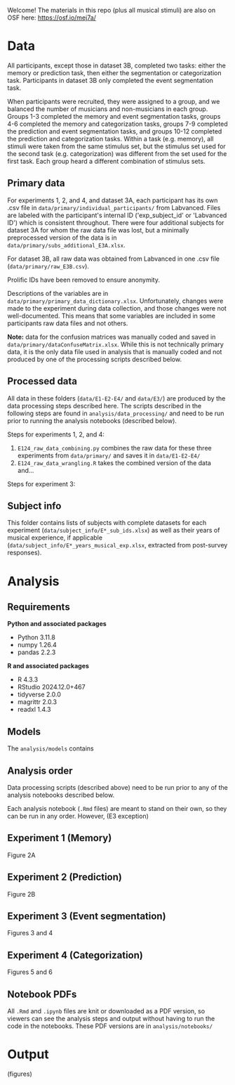 Welcome! The materials in this repo (plus all musical stimuli) are also on OSF here: https://osf.io/mej7a/

# Data

All participants, except those in dataset 3B, completed two tasks: either the memory or prediction task, then either the segmentation or categorization task. Participants in dataset 3B only completed the event segmentation task.

When participants were recruited, they were assigned to a group, and we balanced the number of musicians and non-musicians in each group. Groups 1-3 completed the memory and event segmentation tasks, groups 4-6 completed the memory and categorization tasks, groups 7-9 completed the prediction and event segmentation tasks, and groups 10-12 completed the prediction and categorization tasks. Within a task (e.g. memory), all stimuli were taken from the same stimulus set, but the stimulus set used for the second task (e.g. categorization) was different from the set used for the first task. Each group heard a different combination of stimulus sets.

## Primary data

For experiments 1, 2, and 4, and dataset 3A, each participant has its own .csv file in `data/primary/individual_participants/` from Labvanced. Files are labeled with the participant's internal ID ('exp_subject_id' or 'Labvanced ID') which is consistent throughout. There were four additional subjects for dataset 3A for whom the raw data file was lost, but a minimally preprocessed version of the data is in `data/primary/subs_additional_E3A.xlsx`.

For dataset 3B, all raw data was obtained from Labvanced in one .csv file (`data/primary/raw_E3B.csv`).

Prolific IDs have been removed to ensure anonymity.

Descriptions of the variables are in `data/primary/primary_data_dictionary.xlsx`. Unfortunately, changes were made to the experiment during data collection, and those changes were not well-documented. This means that some variables are included in some participants raw data files and not others.

**Note:** data for the confusion matrices was manually coded and saved in `data/primary/dataConfuseMatrix.xlsx`. While this is not technically primary data, it is the only data file used in analysis that is manually coded and not produced by one of the processing scripts described below.


## Processed data

All data in these folders (`data/E1-E2-E4/` and `data/E3/`) are produced by the data processing steps described here. The scripts described in the following steps are found in `analysis/data_processing/` and need to be run prior to running the analysis notebooks (described below).

Steps for experiments 1, 2, and 4:
1. `E124_raw_data_combining.py` combines the raw data for these three experiments from `data/primary/` and saves it in `data/E1-E2-E4/`
2. `E124_raw_data_wrangling.R` takes the combined version of the data and...

Steps for experiment 3:


## Subject info

This folder contains lists of subjects with complete datasets for each experiment (`data/subject_info/E*_sub_ids.xlsx`) as well as their years of musical experience, if applicable (`data/subject_info/E*_years_musical_exp.xlsx`, extracted from post-survey responses). 


# Analysis

## Requirements

**Python and associated packages**
- Python 3.11.8
- numpy 1.26.4
- pandas 2.2.3

**R and associated packages**
- R 4.3.3
- RStudio 2024.12.0+467
- tidyverse 2.0.0
- magrittr 2.0.3
- readxl 1.4.3

## Models

The `analysis/models` contains

## Analysis order

Data processing scripts (described above) need to be run prior to any of the analysis notebooks described below.

Each analysis notebook (`.Rmd` files) are meant to stand on their own, so they can be run in any order. However, (E3 exception)

## Experiment 1 (Memory)

Figure 2A

## Experiment 2 (Prediction)

Figure 2B

## Experiment 3 (Event segmentation)

Figures 3 and 4


## Experiment 4 (Categorization)

Figures 5 and 6

## Notebook PDFs

All `.Rmd` and `.ipynb` files are knit or downloaded as a PDF version, so viewers can see the analysis steps and output without having to run the code in the notebooks. These PDF versions are in `analysis/notebooks/`





# Output

(figures)
